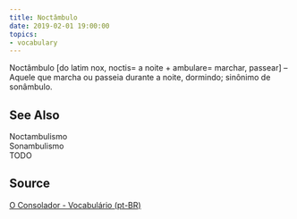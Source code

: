 ```yaml
---
title: Noctâmbulo
date: 2019-02-01 19:00:00
topics:
- vocabulary
---
```


Noctâmbulo [do latim nox, noctis= a noite + ambulare= marchar, passear] – Aquele que marcha ou passeia durante a noite, dormindo; sinônimo de sonâmbulo. 

## See Also
Noctambulismo  
Sonambulismo  
TODO

## Source
[O Consolador - Vocabulário (pt-BR)](http://www.oconsolador.com.br/linkfixo/vocabulario/principal.html)
